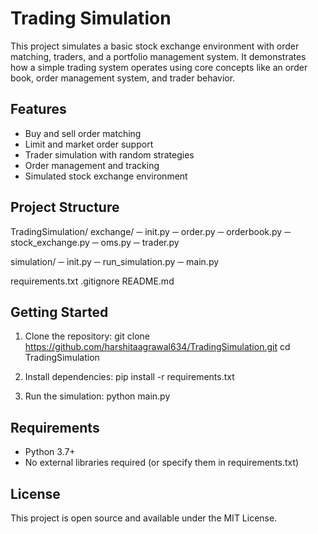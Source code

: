 # Trading Simulation
This project simulates a basic stock exchange environment with order matching, traders, and a portfolio management system. It demonstrates how a simple trading system operates using core concepts like an order book, order management system, and trader behavior.

## Features
- Buy and sell order matching
- Limit and market order support
- Trader simulation with random strategies
- Order management and tracking
- Simulated stock exchange environment

## Project Structure
TradingSimulation/
exchange/
─ init.py
─ order.py
─ orderbook.py
─ stock_exchange.py
─ oms.py
─ trader.py

simulation/
─ init.py
─ run_simulation.py
─ main.py

requirements.txt
.gitignore
README.md

## Getting Started
1. Clone the repository:
git clone https://github.com/harshitaagrawal634/TradingSimulation.git
cd TradingSimulation

2. Install dependencies:
pip install -r requirements.txt

3. Run the simulation:
python main.py

## Requirements
- Python 3.7+
- No external libraries required (or specify them in requirements.txt)

## License
This project is open source and available under the MIT License.
